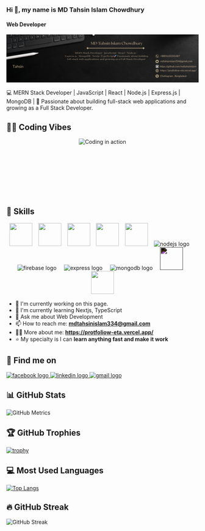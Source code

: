 ### Hi 👋, my name is MD Tahsin Islam Chowdhury
#### Web Developer

![Web Developer](https://github.com/mdtahsinislam/mdtahsinislam/blob/57a0938a5a701c7d46077d20a8637dfb703772aa/heeee.png)

💻 MERN Stack Developer | JavaScript | React | Node.js | Express.js | MongoDB | 🚀 Passionate about building full-stack web applications and growing as a Full Stack Developer.

## 🧑‍💻 Coding Vibes
<div align="center" style="min-height:150px; width:auto;">
  <img src="https://i.giphy.com/media/qgQUggAC3Pfv687qPC/giphy.webp" width="480" alt="Coding in action"/>
</div>

## 🧠 Skills

<p align="center">
  <!-- Vue.js -->
  <img src="https://cdn.jsdelivr.net/gh/devicons/devicon/icons/vuejs/vuejs-original.svg" width="60" height="60"/>
  &nbsp;&nbsp;
  <!-- React -->
  <img src="https://cdn.jsdelivr.net/gh/devicons/devicon/icons/react/react-original.svg" width="60" height="60"/>
  &nbsp;&nbsp;
  <!-- JavaScript -->
  <img src="https://cdn.jsdelivr.net/gh/devicons/devicon/icons/javascript/javascript-original.svg" width="60" height="60"/>
  &nbsp;&nbsp;
  <!-- HTML5 -->
  <img src="https://cdn.jsdelivr.net/gh/devicons/devicon/icons/html5/html5-original.svg" width="60" height="60"/>
  &nbsp;&nbsp;
  <!-- Tailwind CSS -->
  <img src="https://www.vectorlogo.zone/logos/tailwindcss/tailwindcss-icon.svg" width="60" height="60"/>
  &nbsp;&nbsp;
  <img src="https://skillicons.dev/icons?i=nodejs" height="40" alt="nodejs logo"/>
  <img width="12"/>
  <img src="https://skillicons.dev/icons?i=firebase" height="40" alt="firebase logo"/>
  <img width="12"/>
  <img src="https://skillicons.dev/icons?i=express" height="40" alt="express logo"/>
  <img width="12"/>
  <img src="https://skillicons.dev/icons?i=mongodb" height="40" alt="mongodb logo"/>
  <img width="12"/>
  <!-- Next.js -->
  <img src="https://cdn.jsdelivr.net/gh/devicons/devicon/icons/nextjs/nextjs-original.svg" width="60" height="60" style="filter: invert(1);"/>
  &nbsp;&nbsp;
  <!-- TypeScript -->
  <img src="https://cdn.jsdelivr.net/gh/devicons/devicon/icons/typescript/typescript-original.svg" width="60" height="60"/>
</p>

- 🔭 I'm currently working on this page.
- 🌱 I'm currently learning Nextjs, TypeScript
- 💬 Ask me about Web Development
- 📫 How to reach me: **mdtahsinislam334@gmail.com**
- 👨‍💻 More about me: **https://protfoliow-eta.vercel.app/**
- ⭐ My specialty is I can **learn anything fast and make it work**

## 📱 Find me on

<div align="left">
  <a href="https://www.facebook.com/mdtahsin.tahsin.1481" target="_blank">
    <img src="https://raw.githubusercontent.com/maurodesouza/profile-readme-generator/master/src/assets/icons/social/facebook/default.svg" width="42" height="30" alt="facebook logo"/>
  </a>
  <a href="https://www.linkedin.com/in/mdtahsinislamchowdhury/" target="_blank">
    <img src="https://raw.githubusercontent.com/maurodesouza/profile-readme-generator/master/src/assets/icons/social/linkedin/default.svg" width="42" height="30" alt="linkedin logo"/>
  </a>
  <a href="mailto:mdtahsinislam334@gmail.com" target="_blank">
    <img src="https://raw.githubusercontent.com/maurodesouza/profile-readme-generator/master/src/assets/icons/social/gmail/default.svg" width="42" height="30" alt="gmail logo"/>
  </a>
</div>

## 📊 GitHub Stats

![GitHub Metrics](https://github-readme-stats.vercel.app/api?username=mdtahsinislam&show_icons=true&theme=radical)

## 🏆 GitHub Trophies

[![trophy](https://github-profile-trophy.vercel.app/?username=mdtahsinislam&theme=algolia)](https://github.com/ryo-ma/github-profile-trophy)

## 💻 Most Used Languages

[![Top Langs](https://github-readme-stats.vercel.app/api/top-langs/?username=mdtahsinislam&layout=compact&theme=tokyonight)](https://github.com/anuraghazra/github-readme-stats)

## 🔥 GitHub Streak

![GitHub Streak](https://streak-stats.demolab.com/?user=mdtahsinislam&theme=tokyonight)

